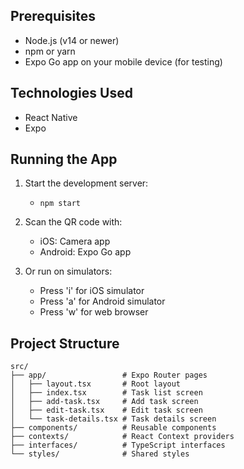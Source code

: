 ## Prerequisites

- Node.js (v14 or newer)
- npm or yarn
- Expo Go app on your mobile device (for testing)

## Technologies Used

- React Native
- Expo

## Running the App

1. Start the development server:

   - `npm start`

2. Scan the QR code with:

   - iOS: Camera app
   - Android: Expo Go app

3. Or run on simulators:
   - Press 'i' for iOS simulator
   - Press 'a' for Android simulator
   - Press 'w' for web browser

## Project Structure

```
src/
├── app/                 # Expo Router pages
│   ├── layout.tsx       # Root layout
│   ├── index.tsx        # Task list screen
│   ├── add-task.tsx     # Add task screen
│   ├── edit-task.tsx    # Edit task screen
│   └── task-details.tsx # Task details screen
├── components/          # Reusable components
├── contexts/            # React Context providers
├── interfaces/          # TypeScript interfaces
└── styles/              # Shared styles
```
